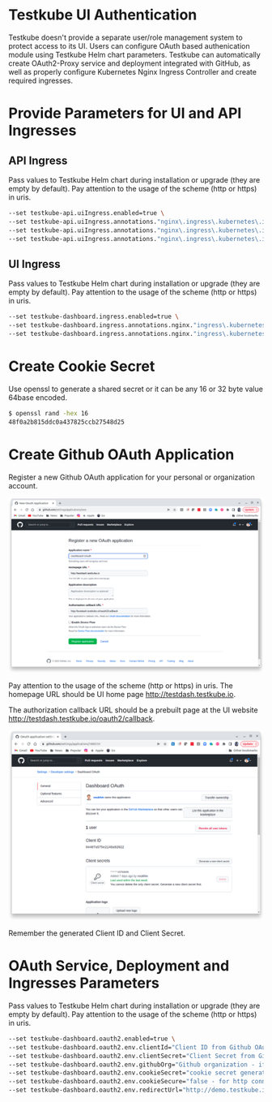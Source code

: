 # Testkube UI Authentication

Testkube doesn't provide a separate user/role management system to protect access to its UI.
Users can configure OAuth based authenication module using Testkube Helm chart parameters.
Testkube can automatically create OAuth2-Proxy service and deployment integrated 
with GitHub, as well as properly configure Kubernetes Nginx Ingress Controller and create required 
ingresses.

# Provide Parameters for UI and API Ingresses

## API Ingress

Pass values to Testkube Helm chart during installation or upgrade (they are empty by default).
Pay attention to the usage of the scheme (http or https) in uris.

```sh
--set testkube-api.uiIngress.enabled=true \
--set testkube-api.uiIngress.annotations."nginx\.ingress\.kubernetes\.io/auth-url"="http://\$host/oauth2/auth" \
--set testkube-api.uiIngress.annotations."nginx\.ingress\.kubernetes\.io/auth-signin"="http://\$host/oauth2/start?rd=\$escaped_request_uri" \
--set testkube-api.uiIngress.annotations."nginx\.ingress\.kubernetes\.io/access-control-allow-origin" = "*"
```

## UI Ingress

Pass values to Testkube Helm chart during installation or upgrade (they are empty by default).
Pay attention to the usage of the scheme (http or https) in uris.

```sh
--set testkube-dashboard.ingress.enabled=true \
--set testkube-dashboard.ingress.annotations.nginx."ingress\.kubernetes\.io/auth-url"="http://\$host/oauth2/auth"
--set testkube-dashboard.ingress.annotations.nginx."ingress\.kubernetes\.io/auth-signin"="http://\$host/oauth2/start?rd=\$escaped_request_uri"
```

# Create Cookie Secret

Use openssl to generate a shared secret or it can be any 16 or 32 byte value 64base encoded.

```sh
$ openssl rand -hex 16
48f0a2b815ddc0a437825ccb27548d25
```

# Create Github OAuth Application

Register a new Github OAuth application for your personal or organization account.

![Register new App](img/github_app_request.png)

Pay attention to the usage of the scheme (http or https) in uris.
The homepage URL
should be UI home page http://testdash.testkube.io.

The authorization callback URL
should be a prebuilt page at the UI website http://testdash.testkube.io/oauth2/callback.

![View created App](img/github_app_response.png)

Remember the generated Client ID and Client Secret.

# OAuth Service, Deployment and Ingresses Parameters

Pass values to Testkube Helm chart during installation or upgrade (they are empty by default).
Pay attention to the usage of the scheme (http or https) in uris.

```sh
--set testkube-dashboard.oauth2.enabled=true \
--set testkube-dashboard.oauth2.env.clientId="Client ID from Github OAuth application" \
--set testkube-dashboard.oauth2.env.clientSecret="Client Secret from Github OAuth application" \
--set testkube-dashboard.oauth2.env.githubOrg="Github organization - if you need to provide access only to members of your organization" \
--set testkube-dashboard.oauth2.env.cookieSecret="cookie secret generated above" \
--set testkube-dashboard.oauth2.env.cookieSecure="false - for http connection, true - for https connections" \
--set testkube-dashboard.oauth2.env.redirectUrl="http://demo.testkube.io/oauth2/callback"
```
